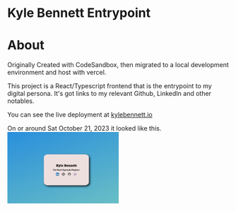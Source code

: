 # Kyle Bennett Entrypoint

# About

Originally Created with CodeSandbox, then migrated to a local development environment and host with vercel.

This project is a React/Typescript frontend that is the entrypoint to my digital persona. It's got links to my relevant Github, LinkedIn and other notables.

You can see the live deployment at [kylebennett.io](https://kylebennett.io)

On or around Sat October 21, 2023 it looked like this.
<img alt='photo of the kylebennett.io landing page' src='./public/images/HeroImage.png' width='50%'/>
